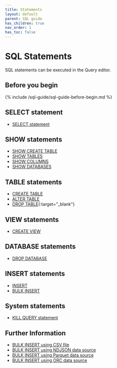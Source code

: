 ```yaml
---
title: Statements
layout: default
parent: SQL guide
has_children: true
nav_order: 1
has_toc: false
---
```


# SQL Statements

SQL statements can be executed in the Query editor.

## Before you begin

{% include /sql-guide/sql-guide-before-begin.md %}

## SELECT statement

* [SELECT statement](/docs/sql-guide/statements/statement-select)

## SHOW statements

* [SHOW CREATE TABLE](/docs/sql-guide/statements/statement-table-create-show)
* [SHOW TABLES](/docs/sql-guide/statements/statement-tables-show)
* [SHOW COLUMNS](/docs/sql-guide/statements/statement-columns-show)
* [SHOW DATABASES](/docs/sql-guide/statements/statement-database-show)

## TABLE statements

* [CREATE TABLE](/docs/sql-guide/statements/statement-table-create)
* [ALTER TABLE](/docs/sql-guide/statements/statement-table-alter)
* [DROP TABLE](https://www.w3schools.com/sql/sql_drop_table.asp){:target="_blank"}

## VIEW statements

* [CREATE VIEW](/docs/sql-guide/statements/statement-view-create)

## DATABASE statements

* [DROP DATABASE](/docs/sql-guide/statements/statement-database-drop)

## INSERT statements

* [INSERT](/docs/sql-guide/statements/statement-insert)
* [BULK INSERT](/docs/sql-guide/statements/statement-insert-bulk)

## System statements

* [KILL QUERY statement](/docs/sql-guide/statements/statement-kill-query)

## Further Information

* [BULK INSERT using CSV file](/docs/sql-guide/examples/sql-eg-insert/sql-eg-insert-bulk-csv-target)
* [BULK INSERT using NDJSON data source](/docs/sql-guide/examples/sql-eg-insert/sql-eg-insert-bulk-ndjson-target)
* [BULK INSERT using Parquet data source](/docs/sql-guide/examples/sql-eg-insert/sql-eg-insert-bulk-parquet-target)
* [BULK INSERT using ORC data source](/docs/sql-guide/examples/sql-eg-insert/sql-eg-insert-bulk-orc-target)
